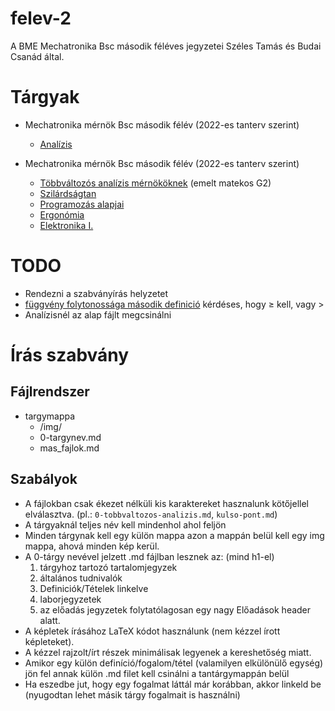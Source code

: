 # felev-2
A BME Mechatronika Bsc második féléves jegyzetei Széles Tamás és Budai Csanád által.

# Tárgyak
* Mechatronika mérnök Bsc második félév (2022-es tanterv szerint)
    * [Analízis](analizis/0-analizis.md)

* Mechatronika mérnök Bsc második félév (2022-es tanterv szerint)
    * [Többváltozós analízis mérnököknek](tobbvaltozos-analizis/0-tobbvaltozos-analizis.md) (emelt matekos G2)
    * [Szilárdságtan](szilardsagtan/0-szilardsagtan.md)
    * [Programozás alapjai](informatika-es-programozas-alapjai/0-informatika-es-programozas-alapjai.md)
    * [Ergonómia](ergonomia/0-ergonomia.md)
    * [Elektronika I.](elektronika-1/0-elektronika-1.md)
    

# TODO
* Rendezni a szabványírás helyzetet
* [függvény folytonossága második definició](tobbvaltozos-analizis/fuggveny-folytonossaga.md#definíció-2) kérdéses, hogy $\geq$ kell, vagy $>$
* Analízisnél az alap fájlt megcsinálni


# Írás szabvány

## Fájlrendszer
* targymappa
    * /img/
    * 0-targynev\.md
    * mas_fajlok.md

## Szabályok
* A fájlokban csak ékezet nélküli kis karaktereket hasznalunk kötőjellel elválasztva. (pl.: `0-tobbvaltozos-analizis.md`, `kulso-pont.md`)
* A tárgyaknál teljes név kell mindenhol ahol feljön
* Minden tárgynak kell egy külön mappa azon a mappán belül kell egy img mappa, ahová minden kép kerül.
* A 0-tárgy nevével jelzett .md fájlban lesznek az: (mind h1-el)
    1. tárgyhoz tartozó tartalomjegyzek 
    2. általános tudnivalók
    3. Definiciók/Tételek linkelve
    4. laborjegyzetek
    5. az előadás jegyzetek folytatólagosan egy nagy Előadások header alatt.
* A képletek írásához LaTeX kódot használunk (nem kézzel írott képleteket).
* A kézzel rajzolt/írt részek minimálisak legyenek a kereshetőség miatt.
* Amikor egy külön definíció/fogalom/tétel (valamilyen elkülönülő egység) jön fel annak külön .md filet kell csinálni a tantárgymappán belül
* Ha eszedbe jut, hogy egy fogalmat láttál már korábban, akkor linkeld be (nyugodtan lehet másik tárgy fogalmait is használni)